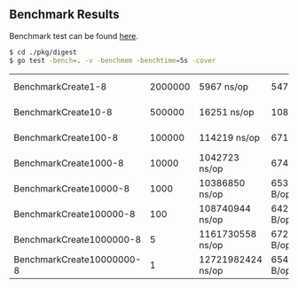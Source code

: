 ## Benchmark Results

Benchmark test can be found [here](https://github.com/aswinkarthik93/csvdiff/blob/master/pkg/digest/digest_benchmark_test.go).

```bash
$ cd ./pkg/digest
$ go test -bench=. -v -benchmem -benchtime=5s -cover
```

|                              |            |                         |                      |                     |
| ---------------------------- | ---------- | ----------------------- | -------------------- | ------------------- |
| BenchmarkCreate1-8           |    2000000 |             5967 ns/op  |           5474 B/op  |        21 allocs/op |
| BenchmarkCreate10-8          |     500000 |            16251 ns/op  |          10889 B/op  |        94 allocs/op |
| BenchmarkCreate100-8         |     100000 |           114219 ns/op  |          67139 B/op  |       829 allocs/op |
| BenchmarkCreate1000-8        |      10000 |          1042723 ns/op  |         674239 B/op  |      8078 allocs/op |
| BenchmarkCreate10000-8       |       1000 |         10386850 ns/op  |        6533806 B/op  |     80306 allocs/op |
| BenchmarkCreate100000-8      |        100 |        108740944 ns/op  |       64206718 B/op  |    804208 allocs/op |
| BenchmarkCreate1000000-8     |          5 |       1161730558 ns/op  |       672048142 B/op |  8039026 allocs/op  |
| BenchmarkCreate10000000-8    |          1 |       12721982424 ns/op |       6549111872 B/op| 80308455 allocs/op  |

